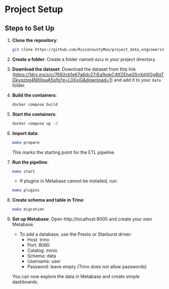 # Project Setup

## Steps to Set Up

1. **Clone the repository**:
    ```bash
    git clone https://github.com/RiscoCountyMoe/project_data_engineering.git
    ```
2. **Create a folder**:
    Create a folder named `data` in your project directory.
3. **Download the dataset**:
    Download the dataset from this link (https://1drv.ms/x/c/7692cb1e67a6dc27/Ea1kpkC4tfZEhqG5nXdjXGgBqTDkyqzpg4NltIlswA5pfg?e=L0XxjG&download=1) and add it to your `data` folder.
4. **Build the containers**:
    ```bash
    docker compose build
    ```
5. **Start the containers**:
    ```bash
    docker compose up -d
    ```
6. **Import data**:
    ```bash
    make prepare
    ```
    This marks the starting point for the ETL pipeline.
7. **Run the pipeline**:
    ```bash
    make start
    ```
    - If plugins in Metabase cannot be installed, run:
    ```bash
    make plugins
    ```
8. **Create schema and table in Trino**:
    ```bash
    make migration
    ```
9. **Set up Metabase**:
    Open http://localhost:9000 and create your own Metabase.
    - To add a database, use the Presto or Starburst driver:
        - Host: trino
        - Port: 8080
        - Catalog: minio
        - Schema: data
        - Username: user
        - Password: leave empty (Trino does not allow passwords)

    You can now explore the data in Metabase and create simple dashboards.
